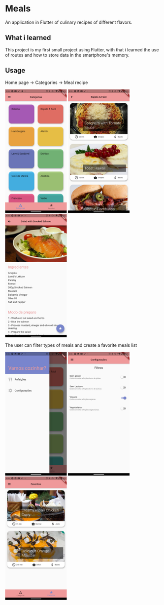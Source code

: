 # Meals

An application in Flutter of culinary recipes of different flavors.

## What i learned

This project is my first small project using Flutter, with that i learned the use of routes and how to store data in the smartphone's memory.

## Usage

<p align="center" float="left">
    <p>
        Home page -> Categories -> Meal recipe
    </p>
    <p float="left">
        <img src="screenshots/home.jpg" width="200">
        <img src="screenshots/categories.jpg" width="200">
        <img src="screenshots/meal.jpg" width="200">
    </p>
</p>

<p align="center">
    <p>
        The user can filter types of meals and create a favorite meals list
    </p>
    <p float="left">
        <img src="screenshots/drawer.jpg" width="200">
        <img src="screenshots/filters.jpg" width="200">
        <img src="screenshots/favorites.jpg" width="200">
    </p>
</p>
